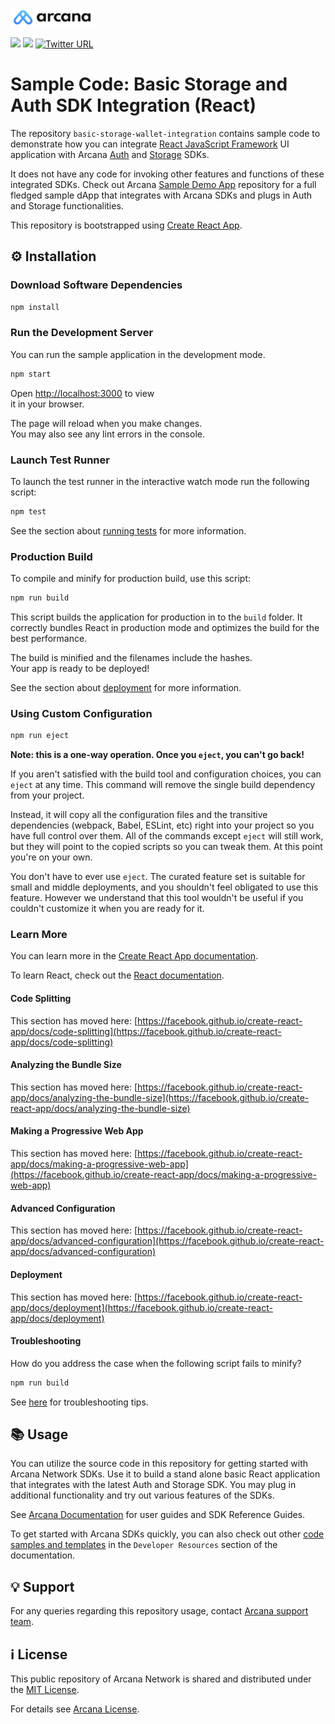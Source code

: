 <p>
<a href="#start"><img height="30rem" src="https://raw.githubusercontent.com/arcana-network/branding/main/an_logo_light_temp.png"/></a>
</p>
<p>
<a title="MIT License" href="https://github.com/arcana-network/license/blob/main/LICENSE.md"><img src="https://img.shields.io/badge/license-MIT-blue"/></a>
<a title="Beta release" href="https://github.com/arcana-network/basic-storage-wallet-integration-react/releases"><img src="https://img.shields.io/github/v/release/arcana-network/basic-storage-wallet-integration-react?style=flat-square&color=28A745"/></a>
<a title="Twitter" href="https://twitter.com/ArcanaNetwork"><img alt="Twitter URL" src="https://img.shields.io/twitter/url?style=social&url=https%3A%2F%2Ftwitter.com%2FArcanaNetwork"/></a>
</p><p id="start" align="center">
</p>

# Sample Code: Basic Storage and Auth SDK Integration (React)

The repository `basic-storage-wallet-integration` contains sample code to demonstrate how you can integrate [React JavaScript Framework](https://reactjs.org/) UI application with Arcana [Auth](https://github.com/arcana-network/auth) and [Storage](https://github.com/arcana-network/storage) SDKs.

It does not have any code for invoking other features and functions of these integrated SDKs.  Check out Arcana [Sample Demo App](https://github.com/arcana-network/demo-app) repository for a full fledged sample dApp that integrates with Arcana SDKs and plugs in Auth and Storage functionalities.

This repository is bootstrapped using [Create React App](https://github.com/facebook/create-react-app).

## ⚙️ Installation

### Download Software Dependencies

```bash
npm install
```

### Run the Development Server

You can run the sample application in the development mode.

```bash
npm start
```

Open [http://localhost:3000](http://localhost:3000) to view\
it in your browser.

The page will reload when you make changes.\
You may also see any lint errors in the console.

### Launch Test Runner

To launch the test runner in the interactive watch mode run the following script:

```bash
npm test
```

See the section about [running tests](https://facebook.github.io/create-react-app/docs/running-tests) for more information.

### Production Build

To compile and minify for production build, use this script:

 ```bash
 npm run build
 ```

This script builds the application for production in to the `build` folder.
It correctly bundles React in production mode and optimizes the build for the best performance.

The build is minified and the filenames include the hashes.\
Your app is ready to be deployed!

See the section about [deployment](https://facebook.github.io/create-react-app/docs/deployment) for more information.

### Using Custom Configuration

```bash
npm run eject
```

**Note: this is a one-way operation. Once you `eject`, you can't go back!**

If you aren't satisfied with the build tool and configuration choices, you can `eject` at any time. This command will remove the single build dependency from your project.

Instead, it will copy all the configuration files and the transitive dependencies (webpack, Babel, ESLint, etc) right into your project so you have full control over them. All of the commands except `eject` will still work, but they will point to the copied scripts so you can tweak them. At this point you're on your own.

You don't have to ever use `eject`. The curated feature set is suitable for small and middle deployments, and you shouldn't feel obligated to use this feature. However we understand that this tool wouldn't be useful if you couldn't customize it when you are ready for it.

### Learn More

You can learn more in the [Create React App documentation](https://facebook.github.io/create-react-app/docs/getting-started).

To learn React, check out the [React documentation](https://reactjs.org/).

#### Code Splitting

This section has moved here: [https://facebook.github.io/create-react-app/docs/code-splitting](https://facebook.github.io/create-react-app/docs/code-splitting)

#### Analyzing the Bundle Size

This section has moved here: [https://facebook.github.io/create-react-app/docs/analyzing-the-bundle-size](https://facebook.github.io/create-react-app/docs/analyzing-the-bundle-size)

#### Making a Progressive Web App

This section has moved here: [https://facebook.github.io/create-react-app/docs/making-a-progressive-web-app](https://facebook.github.io/create-react-app/docs/making-a-progressive-web-app)

#### Advanced Configuration

This section has moved here: [https://facebook.github.io/create-react-app/docs/advanced-configuration](https://facebook.github.io/create-react-app/docs/advanced-configuration)

#### Deployment

This section has moved here: [https://facebook.github.io/create-react-app/docs/deployment](https://facebook.github.io/create-react-app/docs/deployment)

#### Troubleshooting

How do you address the case when the following script fails to minify?

```bash
npm run build
```
See [here](https://facebook.github.io/create-react-app/docs/troubleshooting#npm-run-build-fails-to-minify) for troubleshooting tips.

## 📚 Usage

You can utilize the source code in this repository for getting started with Arcana Network SDKs. Use it to build a stand alone basic React application that integrates with the latest Auth and Storage SDK.  You may plug in additional functionality and try out various features of the SDKs.

See [Arcana Documentation](https://docs.beta.arcana.network/) for user guides and SDK Reference Guides.  

To get started with Arcana SDKs quickly, you can also check out other [code samples and templates](https://docs.beta.arcana.network/docs/overview_cs) in the `Developer Resources` section of the documentation.

## 💡 Support

For any queries regarding this repository usage, contact [Arcana support team](mailto:support@arcana.network).

## ℹ️ License

This public repository of Arcana Network is shared and distributed under the [MIT License](https://fossa.com/blog/open-source-licenses-101-mit-license/).

For details see [Arcana License](https://github.com/arcana-network/license/blob/main/LICENSE.md).
